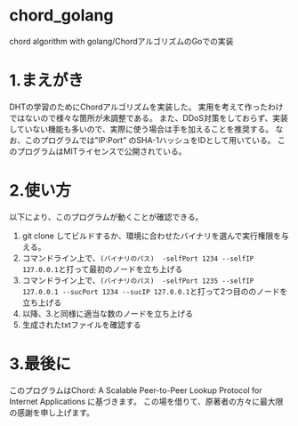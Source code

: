 # chord_golang
chord algorithm with golang/ChordアルゴリズムのGoでの実装

# 1.まえがき
DHTの学習のためにChordアルゴリズムを実装した。
実用を考えて作ったわけではないので様々な箇所が未調整である。
また、DDoS対策をしておらず、実装していない機能も多いので、実際に使う場合は手を加えることを推奨する。
なお、このプログラムでは"IP:Port" のSHA-1ハッシュをIDとして用いている。
このプログラムはMITライセンスで公開されている。



# 2.使い方
以下により、このプログラムが動くことが確認できる。

1. git clone してビルドするか、環境に合わせたバイナリを選んで実行権限を与える。
2. コマンドライン上で、`(バイナリのパス)  -selfPort 1234 --selfIP 127.0.0.1`と打って最初のノードを立ち上げる
3. コマンドライン上で、`(バイナリのパス)  -selfPort 1235 --selfIP 127.0.0.1 --sucPort 1234 --sucIP 127.0.0.1`と打って2つ目ののノードを立ち上げる
4. 以降、3.と同様に適当な数のノードを立ち上げる
5. 生成されたtxtファイルを確認する

# 3.最後に
このプログラムはChord: A Scalable Peer-to-Peer Lookup Protocol for Internet Applications に基づきます。
この場を借りて、原著者の方々に最大限の感謝を申し上げます。
